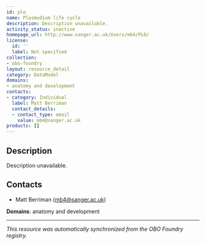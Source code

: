 ```yaml
---
id: plo
name: Plasmodium life cycle
description: Description unavailable.
activity_status: inactive
homepage_url: http://www.sanger.ac.uk/Users/mb4/PLO/
license:
  id: ''
  label: Not specified
collection:
- obo-foundry
layout: resource_detail
category: DataModel
domains:
- anatomy and development
contacts:
- category: Individual
  label: Matt Berriman
  contact_details:
  - contact_type: email
    value: mb4@sanger.ac.uk
products: []
---
```


## Description

Description unavailable.

## Contacts

- Matt Berriman (mb4@sanger.ac.uk)

**Domains**: anatomy and development

---

*This resource was automatically synchronized from the OBO Foundry registry.*
